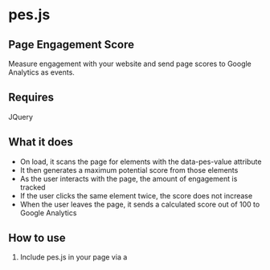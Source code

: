 # pes.js
## Page Engagement Score

Measure engagement with your website and send page scores to Google Analytics as events.

## Requires

JQuery

## What it does

* On load, it scans the page for elements with the data-pes-value attribute 
* It then generates a maximum potential score from those elements
* As the user interacts with the page, the amount of engagement is tracked
* If the user clicks the same element twice, the score does not increase
* When the user leaves the page, it sends a calculated score out of 100 to Google Analytics

## How to use

1. Include pes.js in your page via a <script> tag.
2. Add a data-pes-value data attribute to any element you want to measure.

The score is always out of 100, no matter how many elements you add. You can give different elements different weights by increasing or decreasing the score in the data attribute.
  
## Example HTML

<a href="#" data-pes-value="10">Something trivial</a>

<a href="#" data-pes-value="200">Something really important</a>

## GDPR?

It collects no personal data.

## Finding the data in Google Analytics

Go to the Events reports. 

## Limitations

* It only tracks DOM elements via the onclick event.
* There is no support for tracking clicks on embedded content like videos.
